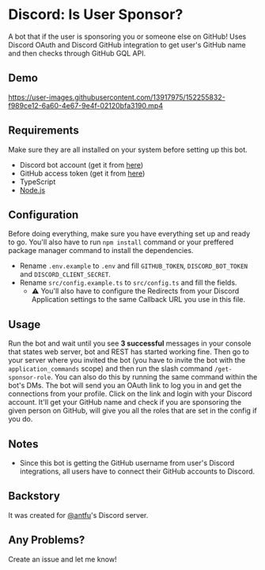 # Discord: Is User Sponsor?

A bot that if the user is sponsoring you or someone else on GitHub! Uses Discord OAuth and Discord GitHub integration to get user's GitHub name and then checks through GitHub GQL API.

## Demo

https://user-images.githubusercontent.com/13917975/152255832-f989ce12-6a60-4e67-9e4f-02120bfa3190.mp4

## Requirements

Make sure they are all installed on your system before setting up this bot.

- Discord bot account (get it from [here](https://discord.com/developers/applications))
- GitHub access token (get it from [here](https://github.com/settings/tokens))
- TypeScript
- [Node.js](https://nodejs.org)

## Configuration

Before doing everything, make sure you have everything set up and ready to go. You'll also have to run `npm install` command or your preffered package manager command to install the dependencies.

- Rename `.env.example` to `.env` and fill `GITHUB_TOKEN`, `DISCORD_BOT_TOKEN` and `DISCORD_CLIENT_SECRET`.
- Rename `src/config.example.ts` to `src/config.ts` and fill the fields.
  - ⚠️ You'll also have to configure the Redirects from your Discord Application settings to the same Callback URL you use in this file.

## Usage

Run the bot and wait until you see **3 successful** messages in your console that states web server, bot and REST has started working fine. Then go to your server where you invited the bot (you have to invite the bot with the `application_commands` scope) and then run the slash command `/get-sponsor-role`. You can also do this by running the same command within the bot's DMs. The bot will send you an OAuth link to log you in and get the connections from your profile. Click on the link and login with your Discord account. It'll get your GitHub name and check if you are sponsoring the given person on GitHub, will give you all the roles that are set in the config if you do.

## Notes

- Since this bot is getting the GitHub username from user's Discord integrations, all users have to connect their GitHub accounts to Discord.

## Backstory

It was created for [@antfu](https://github.com/antfu)'s Discord server.

## Any Problems?

Create an issue and let me know!
